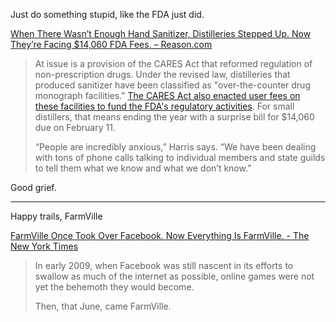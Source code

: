 Just do something stupid, like the FDA just did. 

[When There Wasn’t Enough Hand Sanitizer, Distilleries Stepped Up. Now They’re Facing $14,060 FDA Fees. – Reason.com](https://reason.com/2020/12/30/when-there-wasnt-enough-hand-sanitizer-distilleries-stepped-up-now-theyre-facing-14060-fda-fees)

> At issue is a provision of the CARES Act that reformed regulation of non-prescription drugs. Under the revised law, distilleries that produced sanitizer have been classified as "over-the-counter drug monograph facilities." [The CARES Act also enacted user fees on these facilities to fund the FDA's regulatory activities](https://www.fda.gov/industry/fda-user-fee-programs/over-counter-monograph-user-fee-program-omufa). For small distillers, that means ending the year with a surprise bill for $14,060 due on February 11.
> 
> “People are incredibly anxious,” Harris says. “We have been dealing with tons of phone calls talking to individual members and state guilds to tell them what we know and what we don’t know.”

Good grief. 

- - -

Happy trails, FarmVille

[FarmVille Once Took Over Facebook. Now Everything Is FarmVille. - The New York Times](https://www.nytimes.com/2020/12/31/technology/farmville-zynga-facebook.html#click=https://t.co/2SphFEWeSu)

> In early 2009, when Facebook was still nascent in its efforts to swallow as much of the internet as possible, online games were not yet the behemoth they would become.
> 
> Then, that June, came FarmVille.